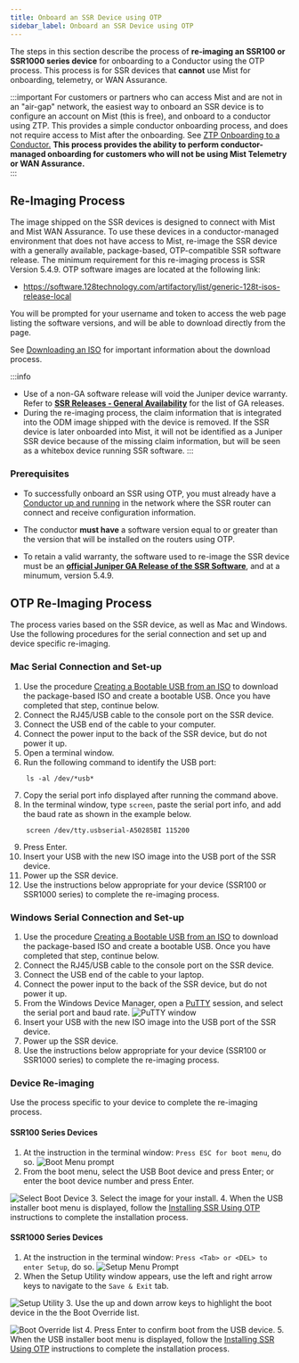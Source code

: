 ```yaml
---
title: Onboard an SSR Device using OTP
sidebar_label: Onboard an SSR Device using OTP
---
```


The steps in this section describe the process of **re-imaging an SSR100 or SSR1000 series device** for onboarding to a Conductor using the OTP process. This process is for SSR devices that **cannot** use Mist for onboarding, telemetry, or WAN Assurance. 

:::important
For customers or partners who can access Mist and are not in an "air-gap" network, the easiest way to onboard an SSR device is to configure an account on Mist (this is free), and onboard to a conductor using ZTP. This provides a simple conductor onboarding process, and does not require access to Mist after the onboarding. See [ZTP Onboarding to a Conductor.](config_wan_assurance.md) **This process provides the ability to perform conductor-managed onboarding for customers who will not be using Mist Telemetry or WAN Assurance.**  
:::

## Re-Imaging Process

The image shipped on the SSR devices is designed to connect with Mist and Mist WAN Assurance. To use these devices in a conductor-managed environment that does not have access to Mist, re-image the SSR device with a generally available, package-based, OTP-compatible SSR software release. The minimum requirement for this re-imaging process is SSR Version 5.4.9. OTP software images are located at the following link:

<!-- markdown-link-check-disable-next-line -->
- https://software.128technology.com/artifactory/list/generic-128t-isos-release-local

You will be prompted for your username and token to access the web page listing the software versions, and will be able to download directly from the page.

See [Downloading an ISO](intro_downloading_iso.md#downloading-an-iso) for important information about the download process.

:::info
- Use of a non-GA software release will void the Juniper device warranty. Refer to [**SSR Releases - General Availability**](about_releases.mdx#general-availability) for the list of GA releases.
- During the re-imaging process, the claim information that is integrated into the ODM image shipped with the device is removed. If the SSR device is later onboarded into Mist, it will not be identified as a Juniper SSR device because of the missing claim information, but will be seen as a whitebox device running SSR software. 
:::

### Prerequisites

- To successfully onboard an SSR using OTP, you must already have a [Conductor up and running](install_conductor_overview.md) in the network where the SSR router can connect and receive configuration information. 

- The conductor **must have** a software version equal to or greater than the version that will be installed on the routers using OTP. 

- To retain a valid warranty, the software used to re-image the SSR device must be an [**official Juniper GA Release of the SSR Software**](about_releases.mdx#general-availability), and at a minumum, version 5.4.9. 

## OTP Re-Imaging Process

The process varies based on the SSR device, as well as Mac and Windows. Use the following procedures for the serial connection and set up and device specific re-imaging.

### Mac Serial Connection and Set-up

1. Use the procedure [Creating a Bootable USB from an ISO](intro_creating_bootable_usb.md) to download the package-based ISO and create a bootable USB. Once you have completed that step, continue below. 
2. Connect the RJ45/USB cable to the console port on the SSR device.
3. Connect the USB end of the cable to your computer.
4. Connect the power input to the back of the SSR device, but do not power it up. 
5. Open a terminal window.
6. Run the following command to identify the USB port: 
```
	ls -al /dev/*usb*
```
7. Copy the serial port info displayed after running the command above. 
8. In the terminal window, type `screen`, paste the serial port info, and add the baud rate as shown in the example below. 
```
	screen /dev/tty.usbserial-A50285BI 115200
```
9. Press Enter.
10. Insert your USB with the new ISO image into the USB port of the SSR device.
11. Power up the SSR device. 
12. Use the instructions below appropriate for your device (SSR100 or SSR1000 series) to complete the re-imaging process.

### Windows Serial Connection and Set-up 

1. Use the procedure [Creating a Bootable USB from an ISO](intro_creating_bootable_usb.md) to download the package-based ISO and create a bootable USB. Once you have completed that step, continue below. 
2. Connect the RJ45/USB cable to the console port on the SSR device.
3. Connect the USB end of the cable to your laptop.
4. Connect the power input to the back of the SSR device, but do not power it up. 
5. From the Windows Device Manager, open a [PuTTY](https://www.putty.org/) session, and select the serial port and baud rate.
 ![PuTTY window](/img/putty-window.png)
6. Insert your USB with the new ISO image into the USB port of the SSR device.
7. Power up the SSR device. 
8. Use the instructions below appropriate for your device (SSR100 or SSR1000 series) to complete the re-imaging process.

### Device Re-imaging

Use the process specific to your device to complete the re-imaging process. 

#### SSR100 Series Devices

1. At the instruction in the terminal window: `Press ESC for boot menu`, do so. 
 ![Boot Menu prompt](/img/onboard_otp_boot_menu.png)
2. From the boot menu, select the USB Boot device and press Enter; or enter the boot device number and press Enter. 

 ![Select Boot Device](/img/onboard_otp_boot_device.png)
3. Select the image for your install.
4. When the USB installer boot menu is displayed, follow the [Installing SSR Using OTP](intro_otp_iso_install.mdx#installing-ssr-using-one-touch-provisioning-otp) instructions to complete the installation process.

#### SSR1000 Series Devices

1. At the instruction in the terminal window: `Press <Tab> or <DEL> to enter Setup`, do so.
 ![Setup Menu Prompt](/img/1x00_setup_menu.png)
2. When the Setup Utility window appears, use the left and right arrow keys to navigate to the `Save & Exit` tab.

 ![Setup Utility](/img/setup-menu-prompt.png)
3. Use the up and down arrow keys to highlight the boot device in the the Boot Override list.

 ![Boot Override list](/img/1x00_boot-override.png)
4. Press Enter to confirm boot from the USB device.
5. When the USB installer boot menu is displayed, follow the [Installing SSR Using OTP](intro_otp_iso_install.mdx#installing-ssr-using-one-touch-provisioning-otp) instructions to complete the installation process.

